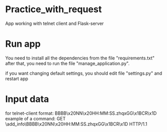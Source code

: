 # Practice_with_request

App working with telnet client and Flask-server

# Run app

You need to install all the dependencies from the file "requirements.txt"
after that, you need to run the file "manage_application.py".

if you want changing default settings, you should edit file "settings.py"
and restart app

# Input data
for telnet-client
format: BBBB\x20NN\x20HH:MM:SS.zhqxGG\x1BCR\x1D
example of a command: GET \add_info\BBBB\x20NN\x20HH:MM:SS.zhqxGG\x1BCR\x1D HTTP/1.1

      
      
